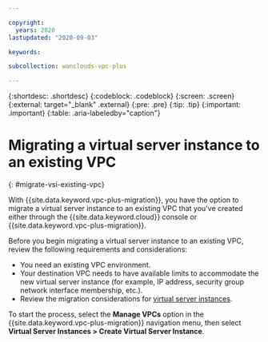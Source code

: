 ```yaml
---

copyright:
  years: 2020
lastupdated: "2020-09-03"

keywords: 

subcollection: wanclouds-vpc-plus

---
```


{:shortdesc: .shortdesc}
{:codeblock: .codeblock}
{:screen: .screen}
{:external: target="_blank" .external}
{:pre: .pre}
{:tip: .tip}
{:important: .important}
{:table: .aria-labeledby="caption"}

# Migrating a virtual server instance to an existing VPC
{: #migrate-vsi-existing-vpc}

With {{site.data.keyword.vpc-plus-migration}}, you have the option to migrate a virtual server instance to an existing VPC that you've created either through the {{site.data.keyword.cloud}} console or {{site.data.keyword.vpc-plus-migration}}. 

Before you begin migrating a virtual server instance to an existing VPC, review the following requirements and considerations:

* You need an existing VPC environment.
* Your destination VPC needs to have available limits to accommodate the new virtual server instance (for example, IP address, security group network interface membership, etc.).
* Review the migration considerations for [virtual server instances](/docs/wanclouds-vpc-plus?topic=wanclouds-vpc-plus-migration-considerations#virtual-server-instances).

To start the process, select the **Manage VPCs** option in the {{site.data.keyword.vpc-plus-migration}} navigation menu, then select **Virtual Server Instances > Create Virtual Server Instance**. 
